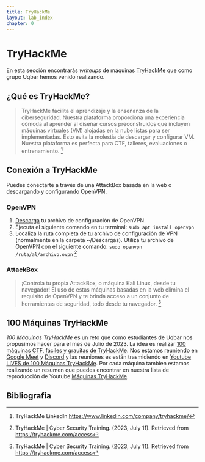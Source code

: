 ```yaml
---
title: TryHackMe
layout: lab_index
chapter: 0
---
```


# TryHackMe

En esta sección encontrarás *writeups* de máquinas [TryHackMe](https://tryhackme.com) que como grupo Uqbar hemos venido realizando.

## ¿Qué es TryHackMe?

> TryHackMe facilita el aprendizaje y la enseñanza de la ciberseguridad. Nuestra plataforma proporciona una experiencia cómoda al aprender al diseñar cursos preconstruidos que incluyen máquinas virtuales (VM) alojadas en la nube listas para ser implementadas. Esto evita la molestia de descargar y configurar VM. Nuestra plataforma es perfecta para CTF, talleres, evaluaciones o entrenamiento. [^1]

[^1]: TryHackMe LinkedIn https://www.linkedin.com/company/tryhackme/

## Conexión a TryHackMe
Puedes conectarte a través de una AttackBox basada en la web o descargando y configurando OpenVPN.

### OpenVPN

1.  [Descarga](https://tryhackme.com/vpn/get-config) tu archivo de configuración de OpenVPN.
2.  Ejecuta el siguiente comando en tu terminal: `sudo apt install openvpn`
3.  Localiza la ruta completa de tu archivo de configuración de VPN (normalmente en la carpeta ~/Descargas). Utiliza tu archivo de OpenVPN con el siguiente comando: `sudo openvpn /ruta/al/archivo.ovpn` [^2]


### AttackBox
> ¡Controla tu propia AttackBox, o máquina Kali Linux, desde tu navegador! El uso de estas máquinas basadas en la web elimina el requisito de OpenVPN y te brinda acceso a un conjunto de herramientas de seguridad, todo desde tu navegador. [^2]


[^2]: TryHackMe \| Cyber Security Training. (2023, July 11). Retrieved from https://tryhackme.com/access

## 100 Máquinas TryHackMe

*100 Máquinas TryHackMe* es un reto que como estudiantes de Uqbar nos propusimos hacer para el mes de Julio de 2023. La idea es realizar [100 máquinas CTF, fáciles y grauitas de TryHackMe](https://tryhackme.com/hacktivities?tab=search&page=1&free=free&order=most-popular&difficulty=easy&type=challenge). Nos estamos reuniendo en [Google Meet](https://meet.google.com/xfs-ozuu-equ) y [Discord](https://discord.gg/rBxdXhZw) y las reuniones es están trasmidiendo en 
[Youtube LIVES de 100 Máquinas TryHackMe](https://www.youtube.com/playlist?list=PL6VOyfiqStW0KUz7TmTSoPDtiIQrSIr5P). Por cada máquina tambien estamos realizando un resumen que puedes encontrar en nuestra lista de reproducción de Youtube [Máquinas TryHackMe](https://www.youtube.com/playlist?list=PL6VOyfiqStW0cCMfri0IO0es4kkiHbGc4).


## Bibliografía

